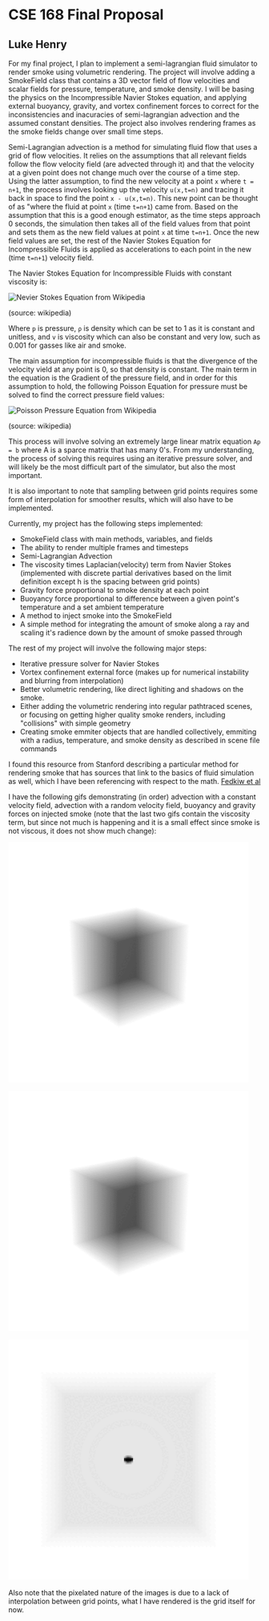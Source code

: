 # CSE 168 Final Proposal
## Luke Henry

For my final project, I plan to implement a semi-lagrangian fluid simulator to render smoke using volumetric rendering. The project will involve adding a SmokeField class that contains a 3D vector field of flow velocities and scalar fields for pressure, temperature, and smoke density. I will be basing the physics on the Incompressible Navier Stokes equation, and applying external buoyancy, gravity, and vortex confinement forces to correct for the inconsistencies and inacuracies of semi-lagrangian advection and the assumed constant densities. The project also involves rendering frames as the smoke fields change over small time steps. 

Semi-Lagrangian advection is a method for simulating fluid flow that uses a grid of flow velocities. It relies on the assumptions that all relevant fields follow the flow velocity field (are advected through it) and that the velocity at a given point does not change much over the course of a time step. Using the latter assumption, to find the new velocity at a point `x` where `t = n+1`, the process involves looking up the velocity `u(x,t=n)` and tracing it back in space to find the point `x - u(x,t=n)`. This new point can be thought of as "where the fluid at point `x` (time `t=n+1`) came from. Based on the assumption that this is a good enough estimator, as the time steps approach 0 seconds, the simulation then takes all of the field values from that point and sets them as the new field values at point `x` at time `t=n+1`. Once the new field values are set, the rest of the Navier Stokes Equation for Incompressible Fluids is applied as accelerations to each point in the new (time `t=n+1`) velocity field.

The Navier Stokes Equation for Incompressible Fluids with constant viscosity is:

![Nevier Stokes Equation from Wikipedia](https://wikimedia.org/api/rest_v1/media/math/render/svg/e5e8521f648a2a1f7525f4f0dd166bbfbb079b0f)

(source: wikipedia)

Where `p` is pressure, `ρ` is density which can be set to 1 as it is constant and unitless, and `v` is viscosity which can also be constant and very low, such as 0.001 for gasses like air and smoke.

The main assumption for incompressible fluids is that the divergence of the velocity vield at any point is 0, so that density is constant. The main term in the equation is the Gradient of the pressure field, and in order for this assumption to hold, the following Poisson Equation for pressure must be solved to find the correct pressure field values:

![Poisson Pressure Equation from Wikipedia](https://wikimedia.org/api/rest_v1/media/math/render/svg/9a0d9f8b11680878c6fe4cd016eb5e780ee1d980)

(source: wikipedia)

This process will involve solving an extremely large linear matrix equation `Ap = b` where A is a sparce matrix that has many 0's. From my understanding, the process of solving this requires using an iterative pressure solver, and will likely be the most difficult part of the simulator, but also the most important. 

It is also important to note that sampling between grid points requires some form of interpolation for smoother results, which will also have to be implemented. 

Currently, my project has the following steps implemented:
- SmokeField class with main methods, variables, and fields
- The ability to render multiple frames and timesteps
- Semi-Lagrangian Advection
- The viscosity times Laplacian(velocity) term from Navier Stokes (implemented with discrete partial derivatives based on the limit definition except h is the spacing between grid points)
- Gravity force proportional to smoke density at each point
- Buoyancy force proportional to difference between a given point's temperature and a set ambient temperature
- A method to inject smoke into the SmokeField
- A simple method for integrating the amount of smoke along a ray and scaling it's radience down by the amount of smoke passed through

The rest of my project will involve the following major steps:
- Iterative pressure solver for Navier Stokes
- Vortex confinement external force (makes up for numerical instability and blurring from interpolation)
- Better volumetric rendering, like direct lighiting and shadows on the smoke.
- Either adding the volumetric rendering into regular pathtraced scenes, or focusing on getting higher quality smoke renders, including "collisions" with simple geometry
- Creating smoke emmiter objects that are handled collectively, emmiting with a radius, temperature, and smoke density as described in scene file commands

I found this resource from Stanford describing a particular method for rendering smoke that has sources that link to the basics of fluid simulation as well, which I have been referencing with respect to the math.
[Fedkiw et al](chrome-extension://efaidnbmnnnibpcajpcglclefindmkaj/https://web.stanford.edu/class/cs237d/smoke.pdf)

I have the following gifs demonstrating (in order) advection with a constant velocity field, advection with a random velocity field, buoyancy and gravity forces on injected smoke (note that the last two gifs contain the viscosity term, but since not much is happening and it is a small effect since smoke is not viscous, it does not show much change):

![1](https://github.com/LukeHenry04/CSE168_websites/blob/main/SMOKE_Advection.gif?raw=true)

![2](https://github.com/LukeHenry04/CSE168_websites/blob/main/SMOKE_Advection_random.gif?raw=true)

![3](https://github.com/LukeHenry04/CSE168_websites/blob/main/SMOKE_GravBuoy_Rise.gif?raw=true)


Also note that the pixelated nature of the images is due to a lack of interpolation between grid points, what I have rendered is the grid itself for now. 





